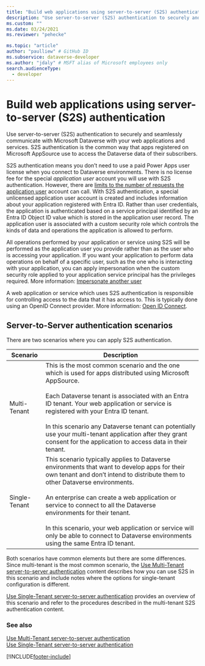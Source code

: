 ```yaml
---
title: "Build web applications using server-to-server (S2S) authentication (Microsoft Dataverse) | Microsoft Docs" # Intent and product brand in a unique string of 43-59 chars including spaces
description: "Use server-to-server (S2S) authentication to securely and seamlessly communicate with Microsoft Dataverse with your web applications and services." # 115-145 characters including spaces. This abstract displays in the search result.
ms.custom: ""
ms.date: 03/24/2021
ms.reviewer: "pehecke"

ms.topic: "article"
author: "paulliew" # GitHub ID
ms.subservice: dataverse-developer
ms.author: "jdaly" # MSFT alias of Microsoft employees only
search.audienceType: 
  - developer
---
```


# Build web applications using server-to-server (S2S) authentication

Use server-to-server (S2S) authentication to securely and seamlessly communicate with Microsoft Dataverse with your web applications and services. S2S authentication is the common way that apps registered on Microsoft AppSource use to access the Dataverse data of their subscribers.  

S2S authentication means you don’t need to use a paid Power Apps user license when you connect to Dataverse environments. There is no license fee for the special *application user* account you will use with S2S authentication. However, there are [limits to the number of requests the application user](/power-platform/admin/api-request-limits-allocations#non-licensed-usersapplication-users) account can call. With S2S authentication, a special unlicensed application user account is created and includes information about your application registered with Entra ID. Rather than user credentials, the application is authenticated based on a service principal identified by an Entra ID Object ID value which is stored in the application user record. The application user is associated with a custom security role which controls the kinds of data and operations the application is allowed to perform.  

 All operations performed by your application or service using S2S will be performed as the application user you provide rather than as the user who is accessing your application. If you want your application to perform data operations on behalf of a specific user, such as the one who is interacting with your application, you can apply impersonation when the custom security role applied to your application service principal has the privileges required. More information: [Impersonate another user](impersonate-another-user.md)  

 A web application or service which uses S2S authentication is responsible for controlling access to the data that it has access to. This is typically done using an OpenID Connect provider. More information: [Open ID Connect](https://openid.net/connect/).

## Server-to-Server authentication scenarios

 There are two scenarios where you can apply S2S authentication.  

|   Scenario    |   Description  |
|---------------|---------------|
| Multi-Tenant  | This is the most common scenario and the one which is used for apps distributed using Microsoft AppSource.<br /><br /> Each Dataverse tenant is associated with an Entra ID tenant. Your web application or service is registered with your Entra ID tenant.<br /><br /> In this scenario any Dataverse tenant can potentially use your multi-tenant application after they grant consent for the application to access data in their tenant.                                                           |
| Single-Tenant | This scenario typically applies to Dataverse environments that want to develop apps for their own tenant and don’t intend to distribute them to other Dataverse environments.<br /><br /> An enterprise can create a web application or service to connect to all the Dataverse environments for their tenant.<br /><br /> In this scenario, your web application or service will only be able to connect to Dataverse environments using the same Entra ID tenant. |

 Both scenarios have common elements but there are some differences. Since multi-tenant is the most common scenario, the [Use Multi-Tenant server-to-server authentication](use-multi-tenant-server-server-authentication.md) content describes how you can use S2S in this scenario and include notes where the options for single-tenant configuration is different.

[Use Single-Tenant server-to-server authentication](use-single-tenant-server-server-authentication.md) provides an overview of this scenario and refer to the procedures described in the multi-tenant S2S authentication content.  

### See also  
  
[Use Multi-Tenant server-to-server authentication](use-multi-tenant-server-server-authentication.md)<br/> 
[Use Single-Tenant server-to-server authentication](use-single-tenant-server-server-authentication.md)   


[!INCLUDE[footer-include](../../includes/footer-banner.md)]
